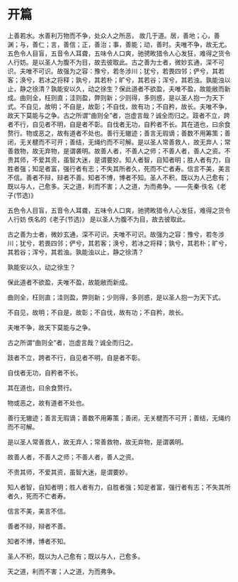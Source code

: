 # 开篇


上善若水。水善利万物而不争，处众人之所恶， 故几于道。居，善地；心，善渊；与，善仁；言，善信；正，善治；事，善能；动，善时。夫唯不争，故无尤。五色令人目盲，五音令人耳聋，五味令人口爽，驰骋畋猎令人心发狂，难得之货令人行妨。是以圣人为腹不为目，故去彼取此。古之善为士者，微妙玄通，深不可识。夫唯不可识。故强为之容：豫兮，若冬涉川；犹兮，若畏四邻；俨兮，其若客；涣兮，若冰之将释；孰兮，其若朴；旷兮，其若谷；浑兮，其若浊。孰能浊以止，静之徐清？孰能安以久，动之徐生？保此道者不欲盈，夫唯不盈，故能敝而新成。曲则全，枉则直；洼则盈，弊则新；少则得，多则惑，是以圣人抱一为天下式。不自见，故明；不自是，故彰；不自伐，故有功；不自矜，故长。夫唯不争，故天下莫能与之争。古之所谓“曲则全”者，岂虚言哉？诚全而归之。跂者不立，跨者不行，自见者不明，自是者不彰。自伐者无功，自矜者不长。其在道也，曰余食赘行。物或恶之，故有道者不处也。善行无辙迹；善言无瑕谪；善数不用筹策；善闭，无关楗而不可开；善结，无绳约而不可解。是以圣人常善救人，故无弃人；常善救物，故无弃物，是谓袭明。故善人者，不善人之师；不善人者，善人之资。不贵其师，不爱其资，虽智大迷，是谓要妙。知人者智，自知者明；胜人者有力，自胜者强；知足者富，强行者有志；不失其所者久，死而不亡者寿。信言不美，美言不信。善者不辩，辩者不善。知者不博，博者不知。圣人不积，既以为人己愈有；既以与人，己愈多。天之道，利而不害；人之道，为而弗争。——先秦·佚名《老子(节选)》
 
五色令人目盲，五音令人耳聋，五味令人口爽，驰骋畋猎令人心发狂，难得之货令人行妨   佚名的《老子(节选)》 是以圣人为腹不为目，故去彼取此。

古之善为士者，微妙玄通，深不可识。夫唯不可识。故强为之容：豫兮，若冬涉川；犹兮，若畏四邻；俨兮，其若客；涣兮，若冰之将释；孰兮，其若朴；旷兮，其若谷；浑兮，其若浊。孰能浊以止，静之徐清？

孰能安以久，动之徐生？

保此道者不欲盈，夫唯不盈，故能敝而新成。

曲则全，枉则直；洼则盈，弊则新；少则得，多则惑，是以圣人抱一为天下式。

不自见，故明；不自是，故彰；不自伐，故有功；不自矜，故长。

夫唯不争，故天下莫能与之争。

古之所谓“曲则全”者，岂虚言哉？诚全而归之。

跂者不立，跨者不行，自见者不明，自是者不彰。

自伐者无功，自矜者不长。

其在道也，曰余食赘行。

物或恶之，故有道者不处也。

善行无辙迹；善言无瑕谪；善数不用筹策；善闭，无关楗而不可开；善结，无绳约而不可解。

是以圣人常善救人，故无弃人；常善救物，故无弃物，是谓袭明。

故善人者，不善人之师；不善人者，善人之资。

不贵其师，不爱其资，虽智大迷，是谓要妙。

知人者智，自知者明；胜人者有力，自胜者强；知足者富，强行者有志；不失其所者久，死而不亡者寿。

信言不美，美言不信。

善者不辩，辩者不善。

知者不博，博者不知。

圣人不积，既以为人己愈有；既以与人，己愈多。

天之道，利而不害；人之道，为而弗争。

